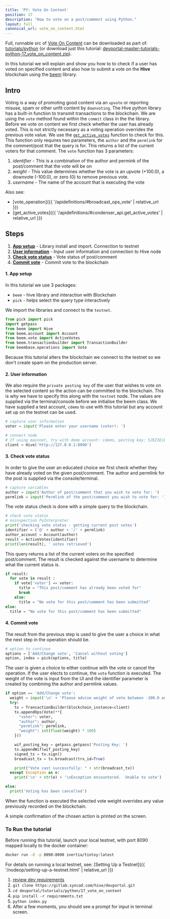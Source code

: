 ```yaml
---
title: 'PY: Vote On Content'
position: 17
description: "How to vote on a post/comment using Python."
layout: full
canonical_url: vote_on_content.html
---
```

Full, runnable src of [Vote On Content](https://gitlab.syncad.com/hive/devportal/-/tree/master/tutorials/python/17_vote_on_content) can be downloaded as part of: [tutorials/python](https://gitlab.syncad.com/hive/devportal/-/tree/master/tutorials/python) (or download just this tutorial: [devportal-master-tutorials-python-17_vote_on_content.zip](https://gitlab.syncad.com/hive/devportal/-/archive/master/devportal-master.zip?path=tutorials/python/17_vote_on_content)).

In this tutorial we will explain and show you how to to check if a user has voted on specified content and also how to submit a vote on the **Hive** blockchain using the [beem](https://github.com/holgern/beem) library.

## Intro

Voting is a way of promoting good content via an `upvote` or reporting misuse, spam or other unfit content by `downvoting`. The Hive python library has a built-in function to transmit transactions to the blockchain. We are using the `vote` method found within the `commit` class in the the library. Before we vote on content we first check whether the user has already voted. This is not strictly necessary as a voting operation overrides the previous vote value. We use the [`get_active_votes`](https://beem.readthedocs.io/en/latest/beem.vote.html#beem.vote.ActiveVotes) function to check for this. This function only requires two parameters, the `author` and the `permlink` for the comment/post that the query is for. This returns a list of the current voters for that comment. The `vote` function has 3 parameters:

1. _identifier_ - This is a combination of the author and permink of the post/comment that the vote will be on
1. _weight_ - This value determines whether the vote is an upvote (+100.0), a downvote (-100.0), or zero (0) to remove previous vote.
1. _username_ - The name of the account that is executing the vote

Also see:
* [vote_operation]({{ '/apidefinitions/#broadcast_ops_vote' | relative_url }})
* [get_active_votes]({{ '/apidefinitions/#condenser_api.get_active_votes' | relative_url }})

## Steps

1. [**App setup**](#setup) - Library install and import. Connection to testnet
1. [**User information**](#userinfo) - Input user information and connection to Hive node
1. [**Check vote status**](#votestat) - Vote status of post/comment
1. [**Commit vote**](#commit) - Commit vote to the blockchain

#### 1. App setup <a name="setup"></a>

In this tutorial we use 3 packages:

- `beem` - hive library and interaction with Blockchain
- `pick` - helps select the query type interactively

We import the libraries and connect to the `testnet`.

```python
from pick import pick
import getpass
from beem import Hive
from beem.account import Account
from beem.vote import ActiveVotes
from beem.transactionbuilder import TransactionBuilder
from beembase.operations import Vote
```

Because this tutorial alters the blockchain we connect to the testnet so we don't create spam on the production server.

#### 2. User information<a name="userinfo"></a>

We also require the `private posting key` of the user that wishes to vote on the selected content so the action can be committed to the blockchain. This is why we have to specify this along with the `testnet` node. The values are supplied via the terminal/console before we initialise the beem class. We have supplied a test account, `cdemo` to use with this tutorial but any account set up on the testnet can be used.

```python
# capture user information
voter = input('Please enter your username (voter): ')

# connect node
# If using mainnet, try with demo account: cdemo, posting key: 5JEZ1EiUjFKfsKP32b15Y7jybjvHQPhnvCYZ9BW62H1LDUnMvHz
client = Hive('http://127.0.0.1:8090')
```

#### 3. Check vote status<a name="votestat"></a>

In order to give the user an educated choice we first check whether they have already voted on the given post/comment. The author and permlink for the post is supplied via the console/terminal.

```python
# capture variables
author = input('Author of post/comment that you wish to vote for: ')
permlink = input('Permlink of the post/comment you wish to vote for: ')
```

The vote status check is done with a simple query to the blockchain.

```python
# check vote status
# noinspection PyInterpreter
print('checking vote status - getting current post votes')
identifier = ('@' + author + '/' + permlink)
author_account = Account(author)
result = ActiveVotes(identifier)
print(len(result), ' votes retrieved')
```

This query returns a list of the current voters on the specified post/comment. The result is checked against the username to determine what the current status is.

```python
if result:
  for vote in result :
    if vote['voter'] == voter:
      title = "This post/comment has already been voted for"
      break
    else:
      title = "No vote for this post/comment has been submitted"
else:
  title = "No vote for this post/comment has been submitted"
```

#### 4. Commit vote<a name="commit"></a>

The result from the previous step is used to give the user a choice in what the next step in the operation should be.

```python
# option to continue
options = ['Add/Change vote', 'Cancel without voting']
option, index = pick(options, title)
```

The user is given a choice to either continue with the vote or cancel the operation. If the user elects to continue, the `vote` function is executed. The weight of the vote is input from the UI and the identifier parameter is created by combining the author and permlink values.

```python
if option == 'Add/Change vote':
  weight = input('\n' + 'Please advise weight of vote between -100.0 and 100 (zero removes previous vote): ')
  try:
    tx = TransactionBuilder(blockchain_instance=client)
    tx.appendOps(Vote(**{
      "voter": voter,
      "author": author,
      "permlink": permlink,
      "weight": int(float(weight) * 100)
    }))

    wif_posting_key = getpass.getpass('Posting Key: ')
    tx.appendWif(wif_posting_key)
    signed_tx = tx.sign()
    broadcast_tx = tx.broadcast(trx_id=True)

    print("Vote cast successfully: " + str(broadcast_tx))
  except Exception as e:
    print('\n' + str(e) + '\nException encountered.  Unable to vote')

else:
  print('Voting has been cancelled')
```

When the function is executed the selected vote weight overrides any value previously recorded on the blockchain.

A simple confirmation of the chosen action is printed on the screen.

### To Run the tutorial

Before running this tutorial, launch your local testnet, with port 8090 mapped locally to the docker container:

```bash
docker run -d -p 8090:8090 inertia/tintoy:latest
```

For details on running a local testnet, see: [Setting Up a Testnet]({{ '/nodeop/setting-up-a-testnet.html' | relative_url }})

1. [review dev requirements](getting_started.html)
1. `git clone https://gitlab.syncad.com/hive/devportal.git`
1. `cd devportal/tutorials/python/17_vote_on_content`
1. `pip install -r requirements.txt`
1. `python index.py`
1. After a few moments, you should see a prompt for input in terminal screen.
